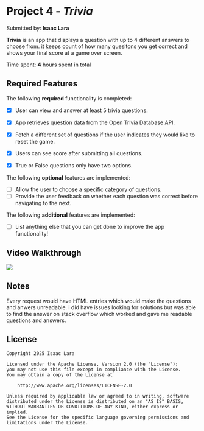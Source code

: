 # Project 4 - *Trivia*

Submitted by: **Isaac Lara**

**Trivia** is an app that displays a question with up to 4 different answers to choose from. 
it keeps count of how many quesitons you get correct and shows your final score at a game over screen.

Time spent: **4** hours spent in total

## Required Features

The following **required** functionality is completed:

- [x] User can view and answer at least 5 trivia questions.
- [x] App retrieves question data from the Open Trivia Database API.
- [x] Fetch a different set of questions if the user indicates they would like to reset the game.
- [x] Users can see score after submitting all questions.
- [x] True or False questions only have two options.


The following **optional** features are implemented:

  
- [ ] Allow the user to choose a specific category of questions.
- [ ] Provide the user feedback on whether each question was correct before navigating to the next.

The following **additional** features are implemented:

- [ ] List anything else that you can get done to improve the app functionality!

## Video Walkthrough

<div>
    <a href="https://www.loom.com/share/69099acab08a4f6fa463ca5892da7bed">
    </a>
    <a href="https://www.loom.com/share/69099acab08a4f6fa463ca5892da7bed">
      <img style="max-width:300px;" src="https://cdn.loom.com/sessions/thumbnails/69099acab08a4f6fa463ca5892da7bed-86d521656560bd70-full-play.gif">
    </a>
  </div>

## Notes

Every request would have HTML entries which would make the questions and anwers unreadable.
i did have issues looking for solutions but was able to find the answer on stack overflow which worked and gave me 
readable questions and answers.

## License

    Copyright 2025 Isaac Lara

    Licensed under the Apache License, Version 2.0 (the "License");
    you may not use this file except in compliance with the License.
    You may obtain a copy of the License at

        http://www.apache.org/licenses/LICENSE-2.0

    Unless required by applicable law or agreed to in writing, software
    distributed under the License is distributed on an "AS IS" BASIS,
    WITHOUT WARRANTIES OR CONDITIONS OF ANY KIND, either express or implied.
    See the License for the specific language governing permissions and
    limitations under the License.

